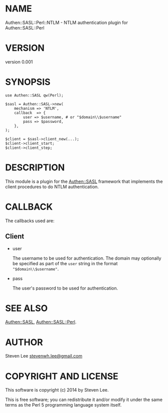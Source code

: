 # NAME

Authen::SASL::Perl::NTLM - NTLM authentication plugin for Authen::SASL::Perl

# VERSION

version 0.001

# SYNOPSIS

    use Authen::SASL qw(Perl);

    $sasl = Authen::SASL->new(
        mechanism => 'NTLM',
        callback  => {
            user => $username, # or "$domain\\$username"
            pass => $password,
        },
    );

    $client = $sasl->client_new(...);
    $client->client_start;
    $client->client_step;

# DESCRIPTION

This module is a plugin for the [Authen::SASL](https://metacpan.org/module/Authen::SASL) framework that implements the
client procedures to do NTLM authentication.

# CALLBACK

The callbacks used are:

## Client

- user

    The username to be used for authentication. The domain may optionally be
    specified as part of the `user` string in the format `"$domain\\$username"`.

- pass

    The user's password to be used for authentication.

# SEE ALSO

[Authen::SASL](https://metacpan.org/module/Authen::SASL), [Authen::SASL::Perl](https://metacpan.org/module/Authen::SASL::Perl).

# AUTHOR

Steven Lee <stevenwh.lee@gmail.com>

# COPYRIGHT AND LICENSE

This software is copyright (c) 2014 by Steven Lee.

This is free software; you can redistribute it and/or modify it under
the same terms as the Perl 5 programming language system itself.

